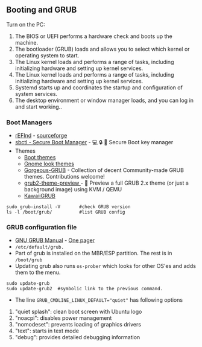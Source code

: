 ## Booting and GRUB

Turn on the PC:
1. The BIOS or UEFI performs a hardware check and boots up the machine.
2. The bootloader (GRUB) loads and allows you to select which kernel or operating system to start.
3. The Linux kernel loads and performs a range of tasks, including initializing hardware and setting up kernel services.
4. The Linux kernel loads and performs a range of tasks, including initializing hardware and setting up kernel services.
5. Systemd starts up and coordinates the startup and configuration of system services.
6. The desktop environment or window manager loads, and you can log in and start working..

### Boot Managers
- [rEFInd](https://www.rodsbooks.com/refind/) - [sourceforge](https://sourceforge.net/projects/refind/)
- [sbctl - Secure Boot Manager](https://github.com/Foxboron/sbctl) - 💻 🔒 🔑 Secure Boot key manager 
- Themes
  - [Boot themes](https://fostips.com/80-android-animation-debian-ubuntu/)
  - [Gnome look themes](https://www.gnome-look.org/browse?cat=109&ord=latest)
  - [Gorgeous-GRUB](https://github.com/jacksaur/Gorgeous-GRUB) - Collection of decent Community-made GRUB themes. Contributions welcome!
  - [grub2-theme-preview ](https://github.com/hartwork/grub2-theme-preview) - 🌇 Preview a full GRUB 2.x theme (or just a background image) using KVM / QEMU
  - [KawaiiGRUB](https://github.com/Gabbar-v7/KawaiiGRUB)


````
sudo grub-install -V       #check GRUB version
ls -l /boot/grub/          #list GRUB config
````

### GRUB configuration file
- [GNU GRUB Manual](https://www.gnu.org/software/grub/manual/grub/) - [One pager](https://www.gnu.org/software/grub/manual/grub/grub.html)
- `/etc/default/grub.`
- Part of grub is installed on the MBR/ESP partition. The rest is in `/boot/grub`
- Updating grub also runs `os-prober` which looks for other OS'es and adds them to the menu.
````
sudo update-grub
sudo update-grub2  #symbolic link to the previous command.
````
- The line `GRUB_CMDLINE_LINUX_DEFAULT="quiet"` has following options
1. "quiet splash": clean boot screen with Ubuntu logo
2. "noacpi": disables power management
3. "nomodeset": prevents loading of graphics drivers
4. "text": starts in text mode
5. "debug": provides detailed debugging information
